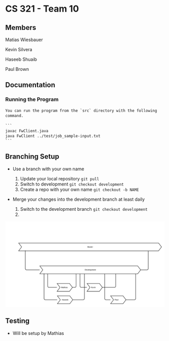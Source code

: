 # CS 321 - Team 10

## Members
Matias Wiesbauer

Kevin Silvera

Haseeb Shuaib

Paul Brown

## Documentation
### Running the Program
    You can run the program from the `src` directory with the following command.

    ```
    javac FwClient.java
    java FwClient ../test/job_sample-input.txt
    ```

## Branching Setup
- Use a branch with your own name
    1. Update your local repository `git pull`
    2. Switch to development `git checkout development`
    3. Create a repo with your own name `git checkout -b NAME`

- Merge your changes into the development branch at least daily
    1. Switch to the development branch `git checkout development`
    2. 


![Branching Setup](/doc/branching.png?raw=true "Branching Setup")

## Testing
- Will be setup by Mathias

